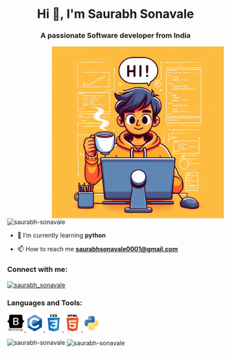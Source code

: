 <h1 align="center">Hi 👋, I'm Saurabh Sonavale</h1>
<h3 align="center">A passionate Software developer from India</h3>

<img align="right" alt="coding" width="400" src="hii.png">
<p align="left"> <img src="https://komarev.com/ghpvc/?username=saurabh-sonavale&label=Profile%20views&color=0e75b6&style=flat" alt="saurabh-sonavale" /> </p>

- 🌱 I’m currently learning **python**

- 📫 How to reach me **saurabhsonavale0001@gmail.com**

<h3 align="left">Connect with me:</h3>
<p align="left">
<a href="https://instagram.com/saurabh_sonavale" target="blank"><img align="center" src="https://raw.githubusercontent.com/rahuldkjain/github-profile-readme-generator/master/src/images/icons/Social/instagram.svg" alt="saurabh_sonavale" height="30" width="40" /></a>
</p>

<h3 align="left">Languages and Tools:</h3>
<p align="left"> <a href="https://getbootstrap.com" target="_blank" rel="noreferrer"> <img src="https://raw.githubusercontent.com/devicons/devicon/master/icons/bootstrap/bootstrap-plain-wordmark.svg" alt="bootstrap" width="40" height="40"/> </a> <a href="https://www.cprogramming.com/" target="_blank" rel="noreferrer"> <img src="https://raw.githubusercontent.com/devicons/devicon/master/icons/c/c-original.svg" alt="c" width="40" height="40"/> </a> <a href="https://www.w3schools.com/css/" target="_blank" rel="noreferrer"> <img src="https://raw.githubusercontent.com/devicons/devicon/master/icons/css3/css3-original-wordmark.svg" alt="css3" width="40" height="40"/> </a> <a href="https://www.w3.org/html/" target="_blank" rel="noreferrer"> <img src="https://raw.githubusercontent.com/devicons/devicon/master/icons/html5/html5-original-wordmark.svg" alt="html5" width="40" height="40"/> </a>  <img src="https://raw.githubusercontent.com/devicons/devicon/master/icons/python/python-original.svg" alt="python" width="40" height="40"/> </a> </p>

<p><img align="left" src="https://github-readme-stats.vercel.app/api/top-langs?username=saurabh-sonavale&show_icons=true&locale=en&layout=compact" alt="saurabh-sonavale" /></p>

<p>&nbsp;<img align="center" src="https://github-readme-stats.vercel.app/api?username=saurabh-sonavale&show_icons=true&locale=en" alt="saurabh-sonavale" /></p>
